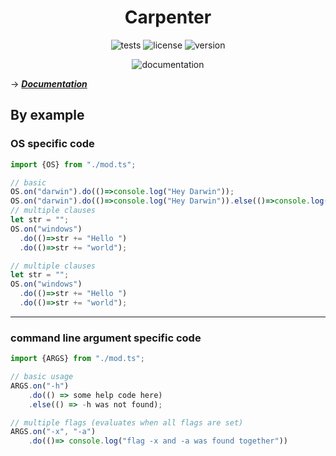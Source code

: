 
<center> 
<h1>Carpenter</h1>

![tests](https://img.shields.io/github/workflow/status/duart38/Carpenter/Test%20module?label=Tests&style=for-the-badge)
![license](https://img.shields.io/github/license/duart38/Carpenter?style=for-the-badge)
![version](https://img.shields.io/github/v/release/duart38/Carpenter?style=for-the-badge)

</center>
<center>

![documentation](https://img.shields.io/badge/docs-documentation-aqua?style=for-the-badge&url=https://doc.deno.land/https/deno.land/x/carpenter@v0.0.1/mod.ts)

</center>



-> ***[Documentation](https://doc.deno.land/https/deno.land/x/carpenter@v0.0.1/mod.ts)***

## By example
### OS specific code
```JavaScript
import {OS} from "./mod.ts";

// basic
OS.on("darwin").do(()=>console.log("Hey Darwin"));
OS.on("darwin").do(()=>console.log("Hey Darwin")).else(()=>console.log("something else"));
// multiple clauses
let str = "";
OS.on("windows")
  .do(()=>str += "Hello ")
  .do(()=>str += "world");

// multiple clauses
let str = "";
OS.on("windows")
  .do(()=>str += "Hello ")
  .do(()=>str += "world");
```
---
### command line argument specific code
```JavaScript
import {ARGS} from "./mod.ts";

// basic usage
ARGS.on("-h")
    .do(() => some help code here)
    .else(() => -h was not found);

// multiple flags (evaluates when all flags are set)
ARGS.on("-x", "-a")
    .do(()=> console.log("flag -x and -a was found together"))
```
